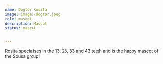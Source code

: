 ```yaml
---
name: Dogtor Rosita
image: images/dogtor.jpeg
role: mascot
description: Mascot
status: mascot

 
---
```


Rosita specialises in the 13, 23, 33  and 43 teeth and is the happy mascot of the Sousa group!
